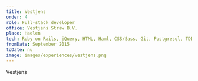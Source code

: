 ```yaml
---
title: Vestjens
order: 4
role: Full-stack developer
office: Vestjens Straw B.V.
place: Haelen
tech: Ruby on Rails, jQuery, HTML, Haml, CSS/Sass, Git, Postgresql, TDD
fromDate: September 2015
toDate: nu
image: images/experiences/vestjens.png
---
```


Vestjens